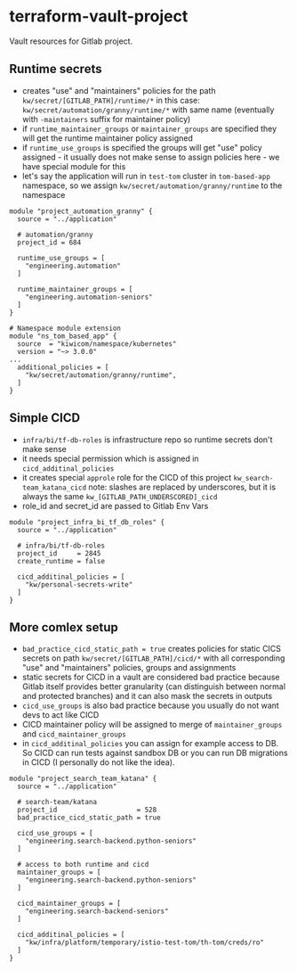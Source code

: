 # terraform-vault-project

Vault resources for Gitlab project. 

## Runtime secrets

- creates "use" and "maintainers" policies for the path `kw/secret/[GITLAB_PATH]/runtime/*` in this 
 case: `kw/secret/automation/granny/runtime/*` with same name (eventually with `-maintainers` suffix for maintainer policy)
- if `runtime_maintainer_groups` or `maintainer_groups` are specified they will get the runtime maintainer policy assigned
- if `runtime_use_groups` is specified the groups will get "use" policy assigned - it usually does not make sense to 
 assign policies here - we have special module for this
- let's say the application will run in `test-tom` cluster in `tom-based-app` namespace, so we assign
 `kw/secret/automation/granny/runtime` to the namespace

```hcl
module "project_automation_granny" {
  source = "../application"

  # automation/granny
  project_id = 684

  runtime_use_groups = [
    "engineering.automation"
  ]

  runtime_maintainer_groups = [
    "engineering.automation-seniors"
  ]
}

# Namespace module extension
module "ns_tom_based_app" {
  source  = "kiwicom/namespace/kubernetes"
  version = "~> 3.0.0"
...
  additional_policies = [
    "kw/secret/automation/granny/runtime",
  ]
}

```

## Simple CICD

- `infra/bi/tf-db-roles` is infrastructure repo so runtime secrets don't make sense
- it needs special permission which is assigned in `cicd_additinal_policies`
- it creates special `approle` role for the CICD of this project `kw_search-team_katana_cicd` note: slashes are replaced
 by underscores, but it is always the same `kw_[GITLAB_PATH_UNDERSCORED]_cicd`
- role_id and secret_id are passed to Gitlab Env Vars

```hcl
module "project_infra_bi_tf_db_roles" {
  source = "../application"

  # infra/bi/tf-db-roles
  project_id     = 2845
  create_runtime = false

  cicd_additinal_policies = [
    "kw/personal-secrets-write"
  ]
}
```

## More comlex setup
- `bad_practice_cicd_static_path = true` creates policies for static CICS secrets on path `kw/secret/[GITLAB_PATH]/cicd/*`
 with all corresponding "use" and "maintainers" policies, groups and assignments
- static secrets for CICD in a vault are considered bad practice because Gitlab itself provides better granularity
 (can distinguish between normal and protected branches) and it can also mask the secrets in outputs
- `cicd_use_groups` is also bad practice because you usually do not want devs to act like CICD
- CICD maintainer policy will be assigned to merge of `maintainer_groups` and `cicd_maintainer_groups`
- in `cicd_additinal_policies` you can assign for example access to DB. So CICD can run tests against sandbox DB or
 you can run DB migrations in CICD (I personally do not like the idea).

```hcl
module "project_search_team_katana" {
  source = "../application"

  # search-team/katana
  project_id                    = 528
  bad_practice_cicd_static_path = true

  cicd_use_groups = [
    "engineering.search-backend.python-seniors"
  ]

  # access to both runtime and cicd
  maintainer_groups = [
    "engineering.search-backend.python-seniors"
  ]

  cicd_maintainer_groups = [
    "engineering.search-backend-seniors"
  ]

  cicd_additinal_policies = [
    "kw/infra/platform/temporary/istio-test-tom/th-tom/creds/ro"
  ]
}
```
